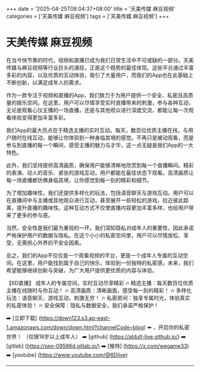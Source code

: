 +++
date = '2025-04-25T08:04:37+08:00'
title = '天美传媒 麻豆视频'
categories = ['天美传媒 麻豆视频']
tags = ['天美传媒 麻豆视频']
+++

# 天美传媒 麻豆视频

在当今快节奏的时代，视频和直播已成为我们日常生活中不可或缺的一部分。天美传媒与麻豆视频等行业巨头的涌现，正是这个趋势的最佳体现。这些平台通过丰富多彩的内容，以及优质的互动体验，吸引了大量用户，而我们的App也在此基础上不断创新，以满足成年人的需求。

作为一款专注于视频和直播的App，我们致力于为用户提供一个安全、私密且高质量的娱乐空间。在这里，用户可以尽情享受实时直播带来的刺激，参与各种互动，无论是观看心仪主播的一场直播，还是与其他观众进行深度交流，都能让每一次观看体验变得更加丰富多彩。

我们App的最大亮点在于精选主播的实时互动。每天，数百位优质主播在线，与用户随时在线互动，能够让你体验到一种身临其境的感觉。不再只是被动观看，而是参与到直播的每一个瞬间，感受主播的魅力与才华，这一点无疑是我们App的一大特色。

此外，我们坚持提供高清画质，确保用户能够清晰地欣赏到每一个直播瞬间。精彩的表演、动人的音乐、紧张的游戏互动，用户都能在最佳状态下观看。高清画质让每一场直播都仿佛身临其境，让你感觉到每一刻的精彩和细节。

为了增加趣味性，我们还提供多样化的玩法，包括语音聊天与游戏互动。用户可以在直播间中与主播或其他观众进行互动，甚至展开一些轻松的游戏，拉近彼此距离，提升直播的趣味性。这种互动方式不仅使直播内容更加丰富多样，也给用户带来了更多的参与感。

当然，安全性是我们最为重视的一环。我们深知隐私对成年人的重要性，因此承诺严格保护用户的数据与隐私。在这个小小的私密空间里，用户可以尽情放松、享受，无需担心外界的不安全因素。

总之，我们的App不仅仅是一个观看视频的平台，更是一个成年人专属的互动空间。在这里，用户能找到属于自己的快乐，体验到一份独特的私密感。未来，我们希望能够继续创新与突破，为广大用户提供更优质的内容与体验。

【6D直播】
成年人的专属空间，实时互动尽享精彩
🔥 精选主播：每天数百位优质主播在线随时与你互动！
🔥 高清画质：清晰画面，感受每一刻的精彩！
🔥 多样化玩法：语音聊天、游戏互动，刺激无穷！
🔥 私密房间：独享专属时光，体验真实的私密体验！
🔥 安全保障：隐私与数据安全，我们承诺严格保护！

➡️ [立即下载] (https://down123.s3.ap-east-1.amazonaws.com/down/down.html?channelCode=blog) ⬅️ ，开启你的私密世界！
（仅限18岁以上成年人）
➡️ [github] (https://aldult-live.github.io/)
➡️ [gitlab] (https://seo-09598d.gitlab.io/)
➡️ [推特] (https://x.com/wegame33)
➡️ [youtube] (https://www.youtube.com/@6Dlive)

---
